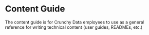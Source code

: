 # Content Guide

The content guide is for Crunchy Data employees to use as a general reference for writing technical content (user guides, READMEs, etc.)